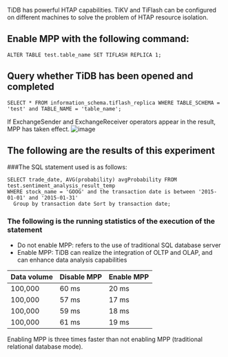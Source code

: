 TiDB has powerful HTAP capabilities. TiKV and TiFlash can be configured on different machines to solve the problem of HTAP resource isolation.
## Enable MPP with the following command:
````
ALTER TABLE test.table_name SET TIFLASH REPLICA 1;
````
## Query whether TiDB has been opened and completed
````
SELECT * FROM information_schema.tiflash_replica WHERE TABLE_SCHEMA = 'test' and TABLE_NAME = 'table_name';
````
If ExchangeSender and ExchangeReceiver operators appear in the result, MPP has taken effect.
![image](https://github.com/yuan2006/meerkat-tidb-app-source/assets/37364170/90bfb0b1-0bd4-46ce-af8b-f943a84e1304)


## The following are the results of this experiment
###The SQL statement used is as follows:
````
SELECT trade_date, AVG(probability) avgProbability FROM test.sentiment_analysis_result_temp
WHERE stock_name = 'GOOG' and the transaction date is between '2015-01-01' and '2015-01-31'
  Group by transaction date Sort by transaction date;
````
### The following is the running statistics of the execution of the statement
* Do not enable MPP: refers to the use of traditional SQL database server
* Enable MPP: TiDB can realize the integration of OLTP and OLAP, and can enhance data analysis capabilities

|Data volume |Disable MPP |Enable MPP |
| ------ | --------- | -------- |
| 100,000 | 60 ms | 20 ms |
| 100,000 | 57 ms | 17 ms |
| 100,000 | 59 ms | 18 ms |
| 100,000 | 61 ms | 19 ms |

Enabling MPP is three times faster than not enabling MPP (traditional relational database mode). 

